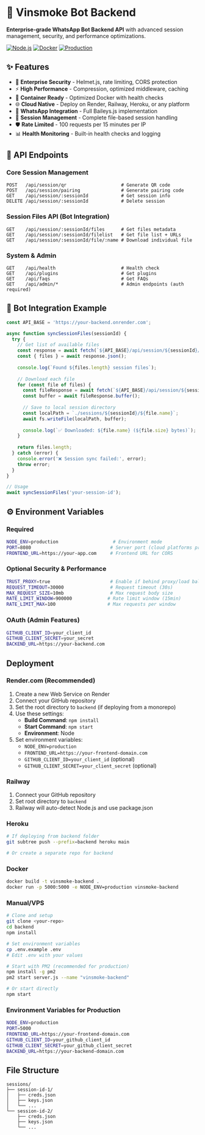 # 🚀 Vinsmoke Bot Backend

**Enterprise-grade WhatsApp Bot Backend API** with advanced session management, security, and performance optimizations.

[![Node.js](https://img.shields.io/badge/Node.js-20.x-green.svg)](https://nodejs.org/)
[![Docker](https://img.shields.io/badge/Docker-Ready-blue.svg)](https://docker.com/)
[![Production](https://img.shields.io/badge/Production-Ready-brightgreen.svg)](https://render.com/)

## ✨ Features

- 🔐 **Enterprise Security** - Helmet.js, rate limiting, CORS protection
- ⚡ **High Performance** - Compression, optimized middleware, caching
- 🐳 **Container Ready** - Optimized Docker with health checks
- 🌐 **Cloud Native** - Deploy on Render, Railway, Heroku, or any platform
- 📱 **WhatsApp Integration** - Full Baileys.js implementation
- 📁 **Session Management** - Complete file-based session handling
- 🛡️ **Rate Limited** - 100 requests per 15 minutes per IP
- 📊 **Health Monitoring** - Built-in health checks and logging

## 🔌 API Endpoints

### Core Session Management
```http
POST   /api/session/qr                    # Generate QR code
POST   /api/session/pairing               # Generate pairing code  
GET    /api/session/:sessionId            # Get session info
DELETE /api/session/:sessionId            # Delete session
```

### Session Files API (Bot Integration)
```http
GET    /api/session/:sessionId/files      # Get files metadata
GET    /api/session/:sessionId/filelist   # Get file list + URLs
GET    /api/session/:sessionId/file/:name # Download individual file
```

### System & Admin
```http
GET    /api/health                        # Health check
GET    /api/plugins                       # Get plugins
GET    /api/faqs                          # Get FAQs
GET    /api/admin/*                       # Admin endpoints (auth required)
```

## 🤖 Bot Integration Example

```javascript
const API_BASE = 'https://your-backend.onrender.com';

async function syncSessionFiles(sessionId) {
  try {
    // Get list of available files
    const response = await fetch(`${API_BASE}/api/session/${sessionId}/filelist`);
    const { files } = await response.json();
    
    console.log(`Found ${files.length} session files`);
    
    // Download each file
    for (const file of files) {
      const fileResponse = await fetch(`${API_BASE}/api/session/${sessionId}/file/${file.name}`);
      const buffer = await fileResponse.buffer();
      
      // Save to local session directory
      const localPath = `./sessions/${sessionId}/${file.name}`;
      await fs.writeFile(localPath, buffer);
      
      console.log(`✅ Downloaded: ${file.name} (${file.size} bytes)`);
    }
    
    return files.length;
  } catch (error) {
    console.error('❌ Session sync failed:', error);
    throw error;
  }
}

// Usage
await syncSessionFiles('your-session-id');
```

## ⚙️ Environment Variables

### Required
```bash
NODE_ENV=production                    # Environment mode
PORT=8080                             # Server port (cloud platforms prefer 8080)
FRONTEND_URL=https://your-app.com     # Frontend URL for CORS
```

### Optional Security & Performance
```bash
TRUST_PROXY=true                      # Enable if behind proxy/load balancer
REQUEST_TIMEOUT=30000                 # Request timeout (30s)
MAX_REQUEST_SIZE=10mb                 # Max request body size
RATE_LIMIT_WINDOW=900000             # Rate limit window (15min)
RATE_LIMIT_MAX=100                   # Max requests per window
```

### OAuth (Admin Features)
```bash
GITHUB_CLIENT_ID=your_client_id
GITHUB_CLIENT_SECRET=your_secret
BACKEND_URL=https://your-backend.com
```

## Deployment

### Render.com (Recommended)
1. Create a new Web Service on Render
2. Connect your GitHub repository
3. Set the root directory to `backend` (if deploying from a monorepo)
4. Use these settings:
   - **Build Command**: `npm install`
   - **Start Command**: `npm start`
   - **Environment**: Node
5. Set environment variables:
   - `NODE_ENV=production`
   - `FRONTEND_URL=https://your-frontend-domain.com`
   - `GITHUB_CLIENT_ID=your_client_id` (optional)
   - `GITHUB_CLIENT_SECRET=your_client_secret` (optional)

### Railway
1. Connect your GitHub repository
2. Set root directory to `backend`
3. Railway will auto-detect Node.js and use package.json

### Heroku
```bash
# If deploying from backend folder
git subtree push --prefix=backend heroku main

# Or create a separate repo for backend
```

### Docker
```bash
docker build -t vinsmoke-backend .
docker run -p 5000:5000 -e NODE_ENV=production vinsmoke-backend
```

### Manual/VPS
```bash
# Clone and setup
git clone <your-repo>
cd backend
npm install

# Set environment variables
cp .env.example .env
# Edit .env with your values

# Start with PM2 (recommended for production)
npm install -g pm2
pm2 start server.js --name "vinsmoke-backend"

# Or start directly
npm start
```

### Environment Variables for Production
```bash
NODE_ENV=production
PORT=5000
FRONTEND_URL=https://your-frontend-domain.com
GITHUB_CLIENT_ID=your_github_client_id
GITHUB_CLIENT_SECRET=your_github_client_secret
BACKEND_URL=https://your-backend-domain.com
```

## File Structure
```
sessions/
├── session-id-1/
│   ├── creds.json
│   ├── keys.json
│   └── ...
└── session-id-2/
    ├── creds.json
    ├── keys.json
    └── ...
```